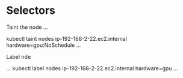 # Selectors

Taint the node
...

kubectl taint nodes ip-192-168-2-22.ec2.internal hardware=gpu:NoSchedule
...

Label nde

...
kubectl label nodes ip-192-168-2-22.ec2.internal hardware=gpu
...